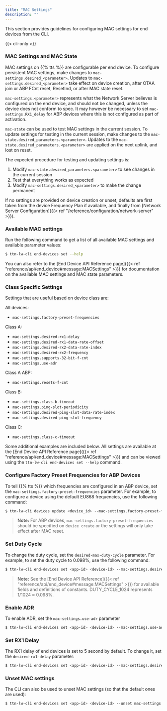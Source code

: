 ```yaml
---
title: "MAC Settings"
description: ""
---
```


This section provides guidelines for configuring MAC settings for end devices from the CLI.

<!--more-->

{{< cli-only >}}

### MAC Settings and MAC State

MAC settings on {{% tts %}} are configurable per end device. To configure persistent MAC settings, make changes to `mac-settings.desired_<parameter>`. Updates to `mac-settings.desired_<parameter>` take effect on device creation, after OTAA join or ABP FCnt reset, ResetInd, or after MAC state reset.

`mac-settings.<parameter>` represents what the Network Server believes is configured on the end device, and should not be changed, unless the device does not conform to spec. It may however be necessary to set `mac-settings.RX1_delay` for ABP devices where this is not configured as part of activation.

`mac-state` can be used to test MAC settings in the current session. To update settings for testing in the current session, make changes to the `mac-state.desired_parameters.<parameter>`. Updates to the `mac-state.desired_parameters.<parameter>` are applied on the next uplink, and lost on reset.

The expected procedure for testing and updating settings is:

1. Modify `mac-state.desired_parameters.<parameter>` to see changes in the current session
2. Test that everything works as expected
3. Modify `mac-settings.desired_<parameter>` to make the change permanent

If no settings are provided on device creation or unset, defaults are first taken from the device Frequency Plan if available, and finally from [Network Server Configuration]({{< ref "/reference/configuration/network-server" >}}).

### Available MAC settings

Run the following command to get a list of all available MAC settings and available parameter values:

```bash
$ ttn-lw-cli end-devices set --help
```

You can also refer to the [End Device API Reference page]({{< ref "reference/api/end_device#message:MACSettings" >}}) for documentation on the available MAC settings and MAC state parameters.

### Class Specific Settings

Settings that are useful based on device class are:

All devices:

- `mac-settings.factory-preset-frequencies`

Class A:

- `mac-settings.desired-rx1-delay`
- `mac-settings.desired-rx1-data-rate-offset`
- `mac-settings.desired-rx2-data-rate-index`
- `mac-settings.desired-rx2-frequency`
- `mac-settings.supports-32-bit-f-cnt`
- `mac-settings.use-adr`

Class A ABP:

- `mac-settings.resets-f-cnt`

Class B:

- `mac-settings.class-b-timeout`
- `mac-settings.ping-slot-periodicity`
- `mac-settings.desired-ping-slot-data-rate-index`
- `mac-settings.desired-ping-slot-frequency`

Class C:

- `mac-settings.class-c-timeout`

Some additional examples are included below. All settings are available at the [End Device API Reference page]({{< ref "reference/api/end_device#message:MACSettings" >}}) and can be viewed using the `ttn-lw-cli end-devices set --help` command.

### Configure Factory Preset Frequencies for ABP Devices

To tell {{% tts %}} which frequencies are configured in an ABP device, set the `mac-settings.factory-preset-frequencies` parameter. For example, to configure a device using the default EU868 frequencies, use the following command:

```bash
$ ttn-lw-cli devices update <device_id> --mac-settings.factory-preset-frequencies 868100000,868300000,868500000,867100000,867300000,867500000,867700000,867900000
```

>**Note:** For ABP devices, `mac-settings.factory-preset-frequencies` should be specified on `device create` or the settings will only take effect after MAC reset.

### Set Duty Cycle

To change the duty cycle, set the `desired-max-duty-cycle` parameter. For example, to set the duty cycle to 0.098%, use the following command:

```bash
$ ttn-lw-cli end-devices set <app-id> <device-id> --mac-settings.desired-max-duty-cycle DUTY_CYCLE_1024
```

>**Note:** See the [End Device API Reference]({{< ref "reference/api/end_device#message:MACSettings" >}}) for available fields and definitions of constants. DUTY_CYCLE_1024 represents 1/1024 ≈ 0.098%.

### Enable ADR

To enable ADR, set the `mac-settings.use-adr` parameter

```bash
$ ttn-lw-cli end-devices set <app-id> <device-id> --mac-settings.use-adr true 
```

### Set RX1 Delay

The RX1 delay of end devices is set to 5 second by default. To change it, set the `desired-rx1-delay` parameter:

```bash
$ ttn-lw-cli end-devices set <app-id> <device-id> --mac-settings.desired-rx1-delay RX_DELAY_5
```

### Unset MAC settings

The CLI can also be used to unset MAC settings (so that the default ones are used):

```bash
$ ttn-lw-cli end-devices set <app-id> <device-id> --unset mac-settings.rx1-delay
```

